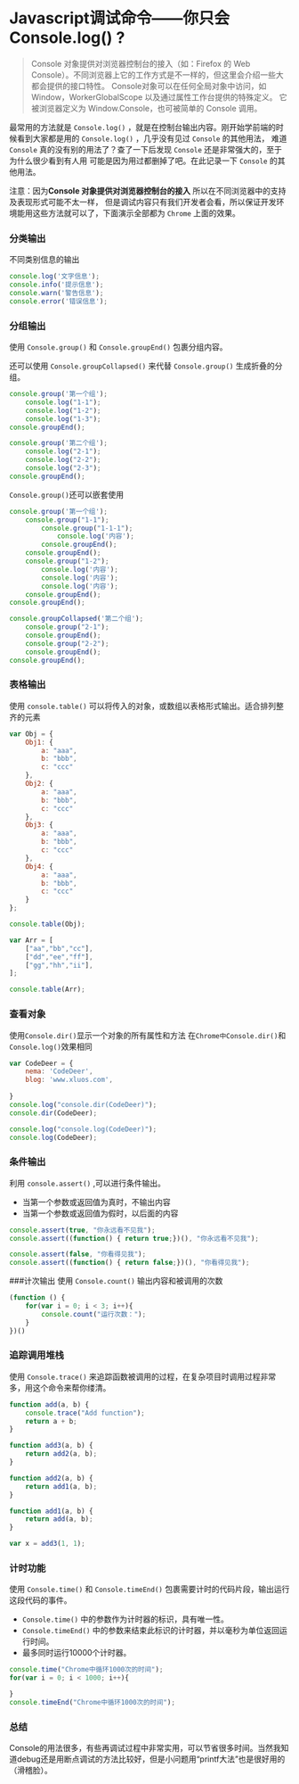 # Javascript调试命令——你只会Console.log() ?


> Console 对象提供对浏览器控制台的接入（如：Firefox 的 Web Console）。不同浏览器上它的工作方式是不一样的，但这里会介绍一些大都会提供的接口特性。
> Console对象可以在任何全局对象中访问，如 Window，WorkerGlobalScope 以及通过属性工作台提供的特殊定义。
> 它被浏览器定义为 Window.Console，也可被简单的 Console 调用。


最常用的方法就是 `Console.log()` ，就是在控制台输出内容。刚开始学前端的时候看到大家都是用的 `Console.log()` ，几乎没有见过 `Console` 的其他用法，
难道 `Console` 真的没有别的用法了？查了一下后发现 `Console` 还是非常强大的，至于为什么很少看到有人用
可能是因为用过都删掉了吧。在此记录一下 `Console` 的其他用法。

注意：因为**Console 对象提供对浏览器控制台的接入** 所以在不同浏览器中的支持及表现形式可能不太一样，
但是调试内容只有我们开发者会看，所以保证开发环境能用这些方法就可以了，下面演示全部都为 `Chrome`  上面的效果。

### 分类输出
不同类别信息的输出
```js
console.log('文字信息');
console.info('提示信息');
console.warn('警告信息');
console.error('错误信息');
```

### 分组输出
使用 `Console.group()` 和 `Console.groupEnd()` 包裹分组内容。

还可以使用 `Console.groupCollapsed()` 来代替 `Console.group()` 生成折叠的分组。

```js
console.group('第一个组');
    console.log("1-1");
    console.log("1-2");
    console.log("1-3");
console.groupEnd();

console.group('第二个组');
    console.log("2-1");
    console.log("2-2");
    console.log("2-3");
console.groupEnd();
```
`Console.group()`还可以嵌套使用
```js
console.group('第一个组');
    console.group("1-1");
        console.group("1-1-1");
            console.log('内容');
        console.groupEnd();
    console.groupEnd();
    console.group("1-2");
        console.log('内容');
        console.log('内容');
        console.log('内容');
    console.groupEnd();
console.groupEnd();

console.groupCollapsed('第二个组');
    console.group("2-1");
    console.groupEnd();
    console.group("2-2");
    console.groupEnd();
console.groupEnd();
```

### 表格输出
使用 `console.table()` 可以将传入的对象，或数组以表格形式输出。适合排列整齐的元素

```js
var Obj = {
    Obj1: {
        a: "aaa",
        b: "bbb",
        c: "ccc"
    },
    Obj2: {
        a: "aaa",
        b: "bbb",
        c: "ccc"
    },
    Obj3: {
        a: "aaa",
        b: "bbb",
        c: "ccc"
    },
    Obj4: {
        a: "aaa",
        b: "bbb",
        c: "ccc"
    }
};

console.table(Obj);

var Arr = [
    ["aa","bb","cc"],
    ["dd","ee","ff"],
    ["gg","hh","ii"],
];

console.table(Arr);

```

### 查看对象
使用`Console.dir()`显示一个对象的所有属性和方法
在`Chrome中Console.dir()`和`Console.log()`效果相同
```js
var CodeDeer = {
    nema: 'CodeDeer',
    blog: 'www.xluos.com',
        
}
console.log("console.dir(CodeDeer)");
console.dir(CodeDeer);

console.log("console.log(CodeDeer)");
console.log(CodeDeer);
```

### 条件输出

利用 `console.assert()` ,可以进行条件输出。
  - 当第一个参数或返回值为真时，不输出内容
  - 当第一个参数或返回值为假时，以后面的内容
```js
console.assert(true, "你永远看不见我");
console.assert((function() { return true;})(), "你永远看不见我");

console.assert(false, "你看得见我");
console.assert((function() { return false;})(), "你看得见我");
```

###计次输出
使用 `Console.count()` 输出内容和被调用的次数
```js
(function () {
    for(var i = 0; i < 3; i++){
        console.count("运行次数：");
    }
})()
```

### 追踪调用堆栈
使用 `Console.trace()` 来追踪函数被调用的过程，在复杂项目时调用过程非常多，用这个命令来帮你缕清。
```js
function add(a, b) {
    console.trace("Add function");
    return a + b;
}

function add3(a, b) {
    return add2(a, b);
}

function add2(a, b) {
    return add1(a, b);
}

function add1(a, b) {
    return add(a, b);
}

var x = add3(1, 1);
```

### 计时功能
使用  `Console.time()`  和 `Console.timeEnd()` 包裹需要计时的代码片段，输出运行这段代码的事件。
-   `Console.time()` 中的参数作为计时器的标识，具有唯一性。
-   `Console.timeEnd()` 中的参数来结束此标识的计时器，并以毫秒为单位返回运行时间。
-   最多同时运行10000个计时器。
```js
console.time("Chrome中循环1000次的时间");
for(var i = 0; i < 1000; i++){

}
console.timeEnd("Chrome中循环1000次的时间");
```

### 总结
Console的用法很多，有些再调试过程中非常实用，可以节省很多时间。当然我知道debug还是用断点调试的方法比较好，但是小问题用“printf大法”也是很好用的（滑稽脸）。











